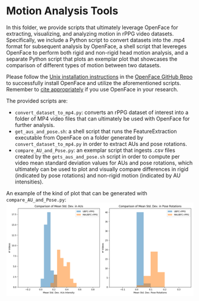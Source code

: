 # Motion Analysis Tools

In this folder, we provide scripts that ultimately leverage OpenFace for extracting, visualizing, and analyzing motion in rPPG video datasets. Specifically, we include a Python script to convert datasets into the .mp4 format for subsequent analysis by OpenFace, a shell script that levereges OpenFace to perform both rigid and non-rigid head motion analysis, and a separate Python script that plots an exemplar plot that showcases the comparison of different types of motion between two datasets.

Please follow the [Unix installation instructions](https://github.com/TadasBaltrusaitis/OpenFace/wiki/Unix-Installation) in the [OpenFace GitHub Repo](https://github.com/TadasBaltrusaitis/OpenFace) to successfully install OpenFace and utilize the aforementioned scripts. Remember to [cite appropriately](https://github.com/TadasBaltrusaitis/OpenFace#citation) if you use OpenFace in your research. 

The provided scripts are:

* `convert_dataset_to_mp4.py`: converts an rPPG dataset of interest into a folder of MP4 video files that can ultimately be used with OpenFace for further analysis.
* `get_aus_and_pose.sh`: a shell script that runs the FeatureExtraction executable from OpenFace on a folder generated by `convert_dataset_to_mp4.py` in order to extract AUs and pose rotations.
* `compare_AU_and_Pose.py`: an exemplar script that ingests .csv files created by the `gets_aus_and_pose.sh` script in order to compute per video mean standard deviation values for AUs and pose rotations, which ultimately can be used to plot and visually compare differences in rigid (indicated by pose rotations) and non-rigid motion (indicated by AU intensities).

An example of the kind of plot that can be generated with `compare_AU_and_Pose.py`:
![Motion Analysis Plot Example](./sample_comparison.png)